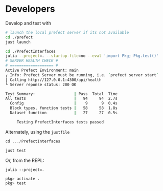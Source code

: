 # Developers
Develop and test with 

```bash
# launch the local prefect server if its not available
cd ./prefect
just launch

cd ./PrefectInterfaces
julia --project=. --startup-file=no --eval 'import Pkg; Pkg.test()'
# SERVER HEALTH CHECK #
# =================== #
Active Prefect Environment: main
┌ Info: Prefect Server must be running, i.e. `prefect server start`
│ Calling http://127.0.0.1:4300/api/health
└ Server reponse status: 200 OK

Test Summary:                 | Pass  Total  Time
All tests                     |   94     94  2.7s
  Config                      |    9      9  0.4s
  Block types, function tests |   58     58  1.8s
  Dataset function            |   27     27  0.5s

     Testing PrefectInterfaces tests passed
```

Alternately, using the `justfile`
```julia
cd .../PrefectInterfaces

just test
```

Or, from the REPL:

`julia --project=.`
```julia
pkg> activate .
pkg> test
```
